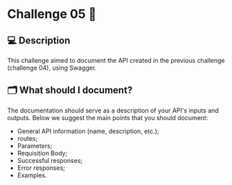 # Challenge 05 🚀

## 💻 Description
This challenge aimed to document the API created in the previous challenge (challenge 04), using Swagger.

## 🗂 What should I document?
The documentation should serve as a description of your API's inputs and outputs. Below we suggest the main points that you should document:

- General API information (name, description, etc.);
- routes;
- Parameters;
- Requisition Body;
- Successful responses;
- Error responses;
- Examples.




